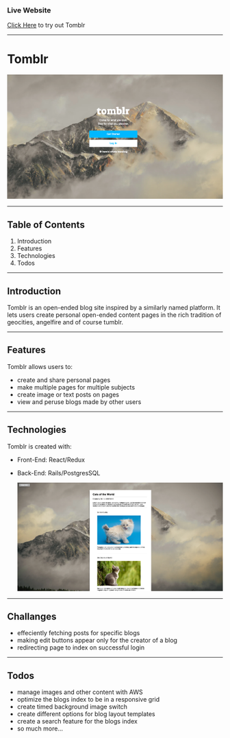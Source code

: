 ### Live Website

[Click Here](https://tomblr.herokuapp.com/#/) to try out Tomblr

---


# Tomblr

  <a href="https://tomblr.herokuapp.com/#/">
    <img src="https://raw.githubusercontent.com/tombetthauser/tomblr/master/tomblr.png" alt="">
  </a>

---

## Table of Contents
1. Introduction
2. Features
3. Technologies
4. Todos

---

## Introduction
Tomblr is an open-ended blog site inspired by a similarly named platform. It lets users create personal open-ended content pages in the rich tradition of geocities, angelfire and of course tumblr.

---

## Features
Tomblr allows users to:
* create and share personal pages
* make multiple pages for multiple subjects
* create image or text posts on pages
* view and peruse blogs made by other users

---

## Technologies
Tomblr is created with:
* Front-End: React/Redux 
* Back-End: Rails/PostgresSQL

  <a href="https://tomblr.herokuapp.com/#/">
    <img src="https://raw.githubusercontent.com/tombetthauser/tomblr/master/tumblr2.png" alt="">
  </a>

---

## Challanges
* effeciently fetching posts for specific blogs
* making edit buttons appear only for the creator of a blog
* redirecting page to index on successful login

---

## Todos
* manage images and other content with AWS
* optimize the blogs index to be in a responsive grid
* create timed background image switch
* create different options for blog layout templates
* create a search feature for the blogs index
* so much more...